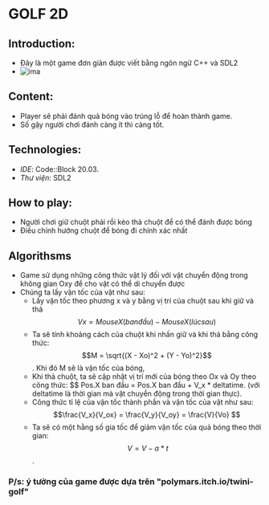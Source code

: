 # GOLF 2D
## Introduction:
- Đây là một game đơn giản được viết bằng ngôn ngữ C++ và SDL2
- ![ima](https://github.com/Ngtvu1752/Golf/assets/153152445/85365795-7fb0-49f6-98d1-48789248884c)
## Content:
- Player sẽ phải đánh quả bóng vào trúng lỗ để hoàn thành game.
- Số gậy người chơi đánh càng ít thì càng tốt.
## Technologies:
- _IDE_: Code::Block 20.03.
- _Thư viện_: SDL2
## How to play:
- Người chơi giữ chuột phải rồi kéo thả chuột để có thể đánh được bóng
- Điều chỉnh hướng chuột để bóng đi chính xác nhất
## Algorithsms
- Game sử dụng những công thức vật lý đối với vật chuyển động trong không gian Oxy để cho vật có thể di chuyển được
- Chúng ta lấy vận tốc của vật như sau:
   - Lấy vận tốc theo phương x và y bằng vị trí của chuột sau khi giữ và thả $$Vx = MouseX(ban đầu) - MouseX(lúc sau)$$
   - Ta sẽ tính khoảng cách của chuột khi nhấn giữ và khi thả bằng công thức:  $$M = \sqrt{(X - Xo)^2 + (Y - Yo)^2}$$. Khi đó M sẽ là vận tốc của bóng, 
   - Khi thả chuột, ta sẽ cập nhật vị trí mới của bóng theo Ox và Oy theo công thức: $$ Pos.X ban đầu = Pos.X ban đầu + V_x * deltatime. (với deltatime là thời gian mà vật chuyển động trong thời gian thực).
   - Công thức tỉ lệ của vận tốc thành phần và vận tốc của vật như sau:  $$\frac{V_x}{V_ox} = \frac{V_y}{V_oy} = \frac{V}{Vo} $$
   - Ta sẽ có một hằng số gia tốc để giảm vận tốc của quả bóng theo thời gian: $$\ V = V - a*t $$.
### P/s: ý tưởng của game được dựa trên "polymars.itch.io/twini-golf"
